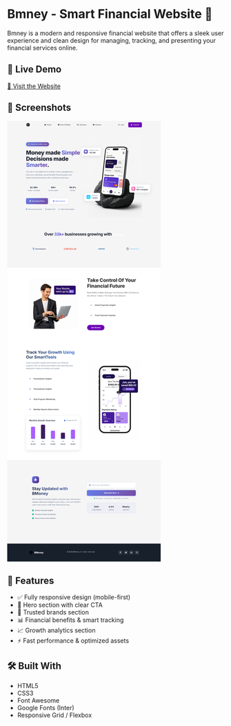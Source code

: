 # Bmney - Smart Financial Website 💸

Bmney is a modern and responsive financial website that offers a sleek user experience and clean design for managing, tracking, and presenting your financial services online.

## 🚀 Live Demo

[🔗 Visit the Website](https://bmney-website-smh9.vercel.app/)

## 📸 Screenshots

![Bmney Screenshot](images/screencapture-127-0-0-1-5500-index-html-2025-07-10-21_19_46.png)

## 📌 Features

- ✅ Fully responsive design (mobile-first)
- 💼 Hero section with clear CTA
- 🏦 Trusted brands section
- 📊 Financial benefits & smart tracking
- 📈 Growth analytics section
- ⚡ Fast performance & optimized assets

## 🛠️ Built With

- HTML5
- CSS3
- Font Awesome
- Google Fonts (Inter)
- Responsive Grid / Flexbox
